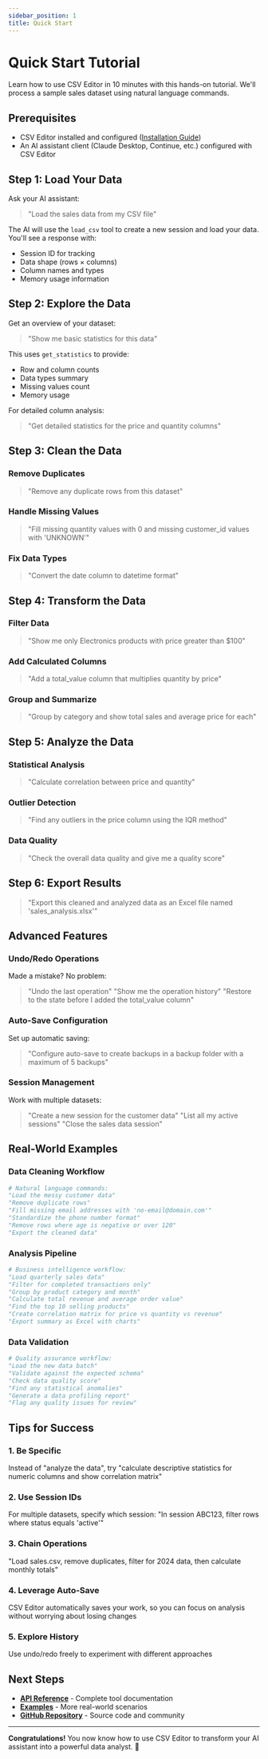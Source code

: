 ```yaml
---
sidebar_position: 1
title: Quick Start
---
```


# Quick Start Tutorial

Learn how to use CSV Editor in 10 minutes with this hands-on tutorial. We'll process a sample sales dataset using natural language commands.

## Prerequisites

- CSV Editor installed and configured ([Installation Guide](../installation))
- An AI assistant client (Claude Desktop, Continue, etc.) configured with CSV Editor

## Step 1: Load Your Data

Ask your AI assistant:

> "Load the sales data from my CSV file"

The AI will use the `load_csv` tool to create a new session and load your data. You'll see a response with:
- Session ID for tracking
- Data shape (rows × columns)
- Column names and types
- Memory usage information

## Step 2: Explore the Data

Get an overview of your dataset:

> "Show me basic statistics for this data"

This uses `get_statistics` to provide:
- Row and column counts
- Data types summary
- Missing values count
- Memory usage

For detailed column analysis:

> "Get detailed statistics for the price and quantity columns"

## Step 3: Clean the Data

### Remove Duplicates
> "Remove any duplicate rows from this dataset"

### Handle Missing Values
> "Fill missing quantity values with 0 and missing customer_id values with 'UNKNOWN'"

### Fix Data Types
> "Convert the date column to datetime format"

## Step 4: Transform the Data

### Filter Data
> "Show me only Electronics products with price greater than $100"

### Add Calculated Columns
> "Add a total_value column that multiplies quantity by price"

### Group and Summarize
> "Group by category and show total sales and average price for each"

## Step 5: Analyze the Data

### Statistical Analysis
> "Calculate correlation between price and quantity"

### Outlier Detection
> "Find any outliers in the price column using the IQR method"

### Data Quality
> "Check the overall data quality and give me a quality score"

## Step 6: Export Results

> "Export this cleaned and analyzed data as an Excel file named 'sales_analysis.xlsx'"

## Advanced Features

### Undo/Redo Operations
Made a mistake? No problem:

> "Undo the last operation"
> "Show me the operation history"
> "Restore to the state before I added the total_value column"

### Auto-Save Configuration
Set up automatic saving:

> "Configure auto-save to create backups in a backup folder with a maximum of 5 backups"

### Session Management
Work with multiple datasets:

> "Create a new session for the customer data"
> "List all my active sessions"
> "Close the sales data session"

## Real-World Examples

### Data Cleaning Workflow
```python
# Natural language commands:
"Load the messy customer data"
"Remove duplicate rows" 
"Fill missing email addresses with 'no-email@domain.com'"
"Standardize the phone number format"
"Remove rows where age is negative or over 120"
"Export the cleaned data"
```

### Analysis Pipeline
```python
# Business intelligence workflow:
"Load quarterly sales data"
"Filter for completed transactions only"
"Group by product category and month"
"Calculate total revenue and average order value"
"Find the top 10 selling products"
"Create correlation matrix for price vs quantity vs revenue"
"Export summary as Excel with charts"
```

### Data Validation
```python
# Quality assurance workflow:
"Load the new data batch"
"Validate against the expected schema"
"Check data quality score"
"Find any statistical anomalies"
"Generate a data profiling report"
"Flag any quality issues for review"
```

## Tips for Success

### 1. **Be Specific**
Instead of "analyze the data", try "calculate descriptive statistics for numeric columns and show correlation matrix"

### 2. **Use Session IDs**
For multiple datasets, specify which session: "In session ABC123, filter rows where status equals 'active'"

### 3. **Chain Operations**
"Load sales.csv, remove duplicates, filter for 2024 data, then calculate monthly totals"

### 4. **Leverage Auto-Save**
CSV Editor automatically saves your work, so you can focus on analysis without worrying about losing changes

### 5. **Explore History**
Use undo/redo freely to experiment with different approaches

## Next Steps

- **[API Reference](../api/overview)** - Complete tool documentation
- **[Examples](https://github.com/santoshray02/csv-editor/tree/main/examples)** - More real-world scenarios
- **[GitHub Repository](https://github.com/santoshray02/csv-editor)** - Source code and community

---

**Congratulations!** You now know how to use CSV Editor to transform your AI assistant into a powerful data analyst. 🎉
